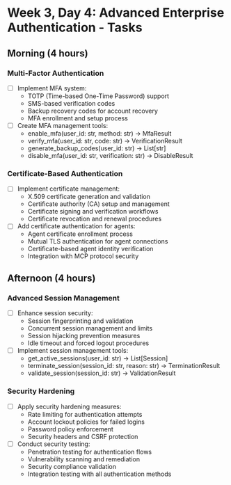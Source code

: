 # Week 3, Day 4: Advanced Enterprise Authentication - Tasks

## Morning (4 hours)
### Multi-Factor Authentication
- [ ] Implement MFA system:
  - TOTP (Time-based One-Time Password) support
  - SMS-based verification codes
  - Backup recovery codes for account recovery
  - MFA enrollment and setup process
- [ ] Create MFA management tools:
  - enable_mfa(user_id: str, method: str) -> MfaResult
  - verify_mfa(user_id: str, code: str) -> VerificationResult
  - generate_backup_codes(user_id: str) -> List[str]
  - disable_mfa(user_id: str, verification: str) -> DisableResult

### Certificate-Based Authentication
- [ ] Implement certificate management:
  - X.509 certificate generation and validation
  - Certificate authority (CA) setup and management
  - Certificate signing and verification workflows
  - Certificate revocation and renewal procedures
- [ ] Add certificate authentication for agents:
  - Agent certificate enrollment process
  - Mutual TLS authentication for agent connections
  - Certificate-based agent identity verification
  - Integration with MCP protocol security

## Afternoon (4 hours)
### Advanced Session Management
- [ ] Enhance session security:
  - Session fingerprinting and validation
  - Concurrent session management and limits
  - Session hijacking prevention measures
  - Idle timeout and forced logout procedures
- [ ] Implement session management tools:
  - get_active_sessions(user_id: str) -> List[Session]
  - terminate_session(session_id: str, reason: str) -> TerminationResult
  - validate_session(session_id: str) -> ValidationResult

### Security Hardening
- [ ] Apply security hardening measures:
  - Rate limiting for authentication attempts
  - Account lockout policies for failed logins
  - Password policy enforcement
  - Security headers and CSRF protection
- [ ] Conduct security testing:
  - Penetration testing for authentication flows
  - Vulnerability scanning and remediation
  - Security compliance validation
  - Integration testing with all authentication methods